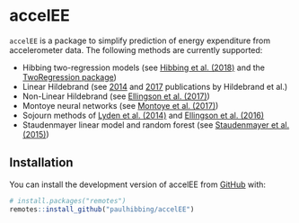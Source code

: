 
# accelEE

<!-- badges: start -->
<!-- badges: end -->

`accelEE` is a package to simplify prediction of energy expenditure from
accelerometer data. The following methods are currently supported:

* Hibbing two-regression models (see [Hibbing et al. (2018)](https://pubmed.ncbi.nlm.nih.gov/29271847/)
and the [TwoRegression package](https://github.com/paulhibbing/TwoRegression))
* Linear Hildebrand (see [2014](https://pubmed.ncbi.nlm.nih.gov/24887173/)
  and [2017](https://pubmed.ncbi.nlm.nih.gov/27878845/) publications by Hildebrand
  et al.)
* Non-Linear Hildebrand (see [Ellingson et al. (2017)](https://pubmed.ncbi.nlm.nih.gov/28481750/))
* Montoye neural networks (see [Montoye et al. (2017)](https://www.tandfonline.com/doi/abs/10.1080/1091367X.2017.1337638?journalCode=hmpe20))
* Sojourn methods of [Lyden et al. (2014)](https://pubmed.ncbi.nlm.nih.gov/23860415/) and
[Ellingson et al. (2016)](https://pubmed.ncbi.nlm.nih.gov/27015380/)
* Staudenmayer linear model and random forest (see [Staudenmayer et al. (2015)](https://pubmed.ncbi.nlm.nih.gov/26112238/))

## Installation

You can install the development version of accelEE from [GitHub](https://github.com/) with:

``` r
# install.packages("remotes")
remotes::install_github("paulhibbing/accelEE")
```
